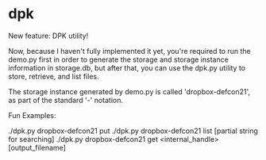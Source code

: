 dpk
===
New feature: DPK utility!

Now, because I haven't fully implemented it yet, you're required to run the demo.py first in order to generate the storage and storage instance information in storage.db, but after that, you can use the dpk.py utility to store, retrieve, and list files.

The storage instance generated by demo.py is called 'dropbox-defcon21', as part of the standard '<service>-<instance>' notation. 


Fun Examples:

./dpk.py dropbox-defcon21 put <file>
./dpk.py dropbox-defcon21 list [partial string for searching]
./dpk.py dropbox-defcon21 get <internal_handle> [output_filename]

